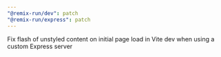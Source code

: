 ```yaml
---
"@remix-run/dev": patch
"@remix-run/express": patch
---
```


Fix flash of unstyled content on initial page load in Vite dev when using a custom Express server
